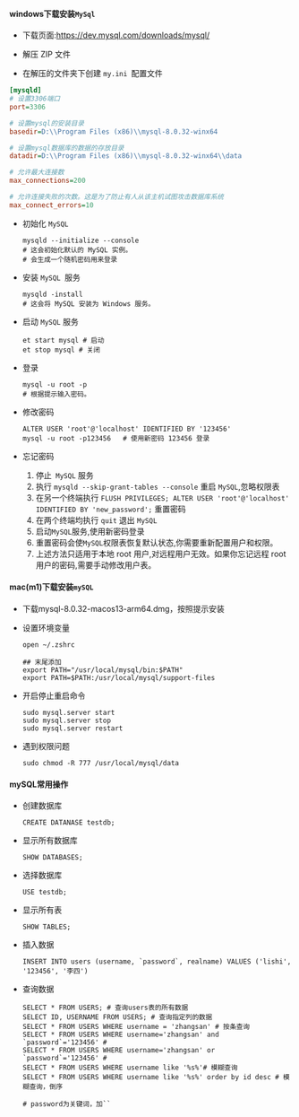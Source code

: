 #### windows下载安装`MySql`

* 下载页面:https://dev.mysql.com/downloads/mysql/

* 解压 ZIP 文件

*  在解压的文件夹下创建 `my.ini `配置文件

  ```ini
  [mysqld]
  # 设置3306端口 
  port=3306   
  
  # 设置mysql的安装目录
  basedir=D:\\Program Files (x86)\\mysql-8.0.32-winx64
  
  # 设置mysql数据库的数据的存放目录 
  datadir=D:\\Program Files (x86)\\mysql-8.0.32-winx64\\data  
  
  # 允许最大连接数  
  max_connections=200
  
  # 允许连接失败的次数。这是为了防止有人从该主机试图攻击数据库系统
  max_connect_errors=10  
  ```

* 初始化 `MySQL`

  ```shell
  mysqld --initialize --console
  # 这会初始化默认的 MySQL 实例。
  # 会生成一个随机密码用来登录
  ```

* 安装 `MySQL `服务

  ```shell
  mysqld -install
  # 这会将 MySQL 安装为 Windows 服务。
  ```

* 启动 `MySQL` 服务

  ```shell
  et start mysql # 启动
  et stop mysql # 关闭
  ```

* 登录

  ```shell
  mysql -u root -p
  # 根据提示输入密码。
  ```

* 修改密码

  ```shell
  ALTER USER 'root'@'localhost' IDENTIFIED BY '123456'
  mysql -u root -p123456   # 使用新密码 123456 登录
  ```

* 忘记密码

  1. 停止` MySQL` 服务
  2. 执行 `mysqld --skip-grant-tables --console` 重启 `MySQL`,忽略权限表
  3. 在另一个终端执行 `FLUSH PRIVILEGES; ALTER USER 'root'@'localhost' IDENTIFIED BY 'new_password';` 重置密码
  4. 在两个终端均执行 `quit` 退出 `MySQL`
  5. 启动` MySQL `服务,使用新密码登录
  6. 重置密码会使` MySQL `权限表恢复默认状态,你需要重新配置用户和权限。
  7. 上述方法只适用于本地 root 用户,对远程用户无效。如果你忘记远程 root 用户的密码,需要手动修改用户表。

#### mac(m1)下载安装`mySQL`

* 下载mysql-8.0.32-macos13-arm64.dmg，按照提示安装

* 设置环境变量

  ```shell
  open ~/.zshrc
  
  ## 末尾添加
  export PATH="/usr/local/mysql/bin:$PATH"
  export PATH=$PATH:/usr/local/mysql/support-files
  ```

* 开启停止重启命令

  ```shell
  sudo mysql.server start
  sudo mysql.server stop
  sudo mysql.server restart
  ```

* 遇到权限问题

  ```shell
  sudo chmod -R 777 /usr/local/mysql/data
  ```

  

#### mySQL常用操作

* 创建数据库

  ```mysql
  CREATE DATANASE testdb;
  ```

* 显示所有数据库

  ```mysql
  SHOW DATABASES;
  ```

* 选择数据库

  ```mysql
  USE testdb;
  ```

* 显示所有表

  ```mysql
  SHOW TABLES;
  ```

* 插入数据

  ```mysql
  INSERT INTO users (username, `password`, realname) VALUES ('lishi', '123456', '李四')
  ```

* 查询数据

  ```mysql
  SELECT * FROM USERS; # 查询users表的所有数据
  SELECT ID, USERNAME FROM USERS; # 查询指定列的数据
  SELECT * FROM USERS WHERE username = 'zhangsan' # 按条查询
  SELECT * FROM USERS WHERE username='zhangsan' and `password`='123456' #
  SELECT * FROM USERS WHERE username='zhangsan' or `password`='123456' #
  SELECT * FROM USERS WHERE username like '%s%'# 模糊查询
  SELECT * FROM USERS WHERE username like '%s%' order by id desc # 模糊查询，倒序
  
  # password为关键词，加``
  ```

  


